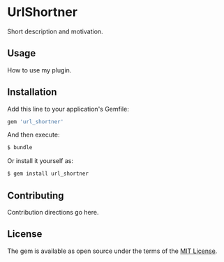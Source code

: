 # UrlShortner
Short description and motivation.

## Usage
How to use my plugin.

## Installation
Add this line to your application's Gemfile:

```ruby
gem 'url_shortner'
```

And then execute:
```bash
$ bundle
```

Or install it yourself as:
```bash
$ gem install url_shortner
```

## Contributing
Contribution directions go here.

## License
The gem is available as open source under the terms of the [MIT License](https://opensource.org/licenses/MIT).
